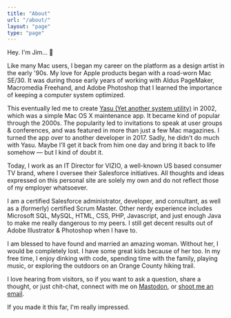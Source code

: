 ```yaml
---
title: "About"
url: "/about/"
layout: "page"
type: "page"
---
```

Hey. I'm Jim... 👋

Like many Mac users, I began my career on the platform as a design artist in the early '90s. My love for Apple products began with a road-worn Mac SE/30. It was during those early years of working with Aldus PageMaker, Macromedia Freehand, and Adobe Photoshop that I learned the importance of keeping a computer system optimized.

This eventually led me to create [Yasu (Yet another system utility)](https://yasuformac.com) in 2002, which was a simple Mac OS X maintenance app. It became kind of popular through the 2000s. The popularity led to invitations to speak at user groups & conferences, and was featured in more than just a few Mac magazines. I turned the app over to another developer in 2017. Sadly, he didn’t do much with Yasu. Maybe I’ll get it back from him one day and bring it back to life somehow — but I kind of doubt it.

Today, I work as an IT Director for VIZIO, a well-known US based consumer TV brand, where I oversee their Salesforce initiatives. All thoughts and ideas expressed on this personal site are solely my own and do not reflect those of my employer whatsoever.

I am a certified Salesforce administrator, developer, and consultant, as well as a (formerly) certified Scrum Master. Other nerdy experience includes Microsoft SQL, MySQL, HTML, CSS, PHP, Javascript, and just enough Java to make me really dangerous to my peers. I still get decent results out of Adobe Illustrator & Photoshop when I have to.

I am blessed to have found and married an amazing woman. Without her, I would be completely lost. I have some great kids because of her too. In my free time, I enjoy dinking with code, spending time with the family, playing music, or exploring the outdoors on an Orange County hiking trail.

I love hearing from visitors, so if you want to ask a question, share a thought, or just chit-chat, connect with me on [Mastodon](https://mastodon.social/@jimmitchell), or [shoot me an email](mailto:hello@jimmitchell.dev).

If you made it this far, I'm really impressed.